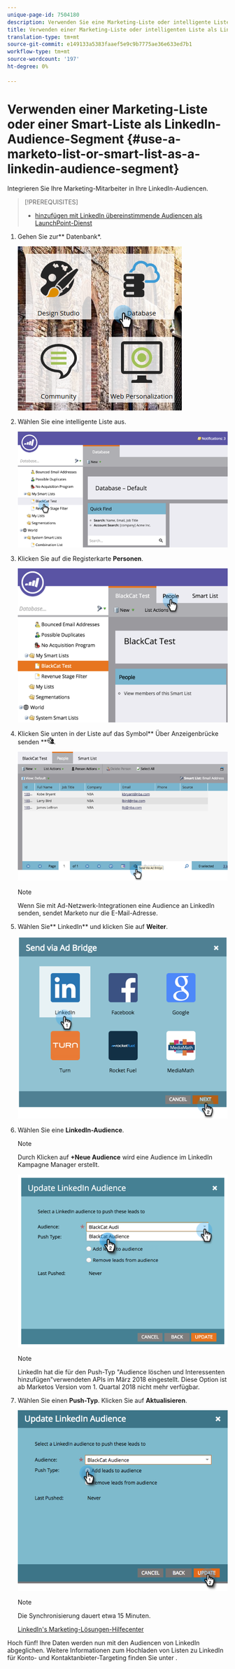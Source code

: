 ```yaml
---
unique-page-id: 7504180
description: Verwenden Sie eine Marketing-Liste oder intelligente Liste als LinkedIn-Audience-Segment - Marketing-Dokumente - Produktdokumentation
title: Verwenden einer Marketing-Liste oder intelligenten Liste als LinkedIn-Audience-Segment
translation-type: tm+mt
source-git-commit: e149133a5383faaef5e9c9b7775ae36e633ed7b1
workflow-type: tm+mt
source-wordcount: '197'
ht-degree: 0%

---
```



# Verwenden einer Marketing-Liste oder einer Smart-Liste als LinkedIn-Audience-Segment {#use-a-marketo-list-or-smart-list-as-a-linkedin-audience-segment}

Integrieren Sie Ihre Marketing-Mitarbeiter in Ihre LinkedIn-Audiencen.

>[!PREREQUISITES]
>
>* [hinzufügen mit LinkedIn übereinstimmende Audiencen als LaunchPoint-Dienst](../../../../product-docs/demand-generation/ad-network-integrations/add-linkedin-matched-audiences-as-a-launchpoint-service.md)

>



1. Gehen Sie zur** Datenbank*.

   ![](assets/db.png)

1. Wählen Sie eine intelligente Liste aus.

   ![](assets/two.png)

1. Klicken Sie auf die Registerkarte **Personen**.

   ![](assets/three-1.png)

1. Klicken Sie unten in der Liste auf das Symbol** Über Anzeigenbrücke senden **![—](assets/image2015-4-20-18-3a18-3a41.png).

   ![](assets/four-1.png)

   >[!NOTE]
   >
   >Wenn Sie mit Ad-Netzwerk-Integrationen eine Audience an LinkedIn senden, sendet Marketo nur die E-Mail-Adresse.

1. Wählen Sie** LinkedIn** und klicken Sie auf **Weiter**.

   ![](assets/image2015-4-20-18-3a7-3a19.png)

1. Wählen Sie eine **LinkedIn-Audience**.

   >[!NOTE]
   >
   >Durch Klicken auf **+Neue Audience** wird eine Audience im LinkedIn Kampagne Manager erstellt.

   ![](assets/6.png)

   >[!NOTE]
   >
   >LinkedIn hat die für den Push-Typ &quot;Audience löschen und Interessenten hinzufügen&quot;verwendeten APIs im März 2018 eingestellt. Diese Option ist ab Marketos Version vom 1. Quartal 2018 nicht mehr verfügbar.

1. Wählen Sie einen **Push-Typ**. Klicken Sie auf **Aktualisieren**.

   ![](assets/7.png)

   >[!NOTE]
   >
   >Die Synchronisierung dauert etwa 15 Minuten.

   [LinkedIn&#39;s Marketing-Lösungen-Hilfecenter](https://www.linkedin.com/help/lms/answer/73938?query=ad%20segment)

Hoch fünf! Ihre Daten werden nun mit den Audiencen von LinkedIn abgeglichen. Weitere Informationen zum Hochladen von Listen zu LinkedIn für Konto- und Kontaktanbieter-Targeting finden Sie unter .